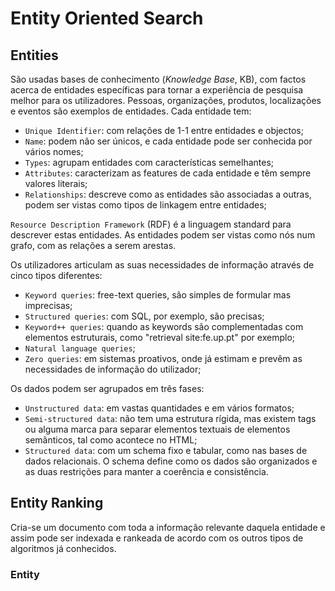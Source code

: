 # Entity Oriented Search

## Entities

São usadas bases de conhecimento (*Knowledge Base*, KB), com factos acerca de entidades específicas para tornar a experiência de pesquisa melhor para os utilizadores. Pessoas, organizações, produtos, localizações e eventos são exemplos de entidades. Cada entidade tem:

- `Unique Identifier`: com relações de 1-1 entre entidades e objectos;
- `Name`: podem não ser únicos, e cada entidade pode ser conhecida por vários nomes;
- `Types`: agrupam entidades com características semelhantes;
- `Attributes`: caracterizam as features de cada entidade e têm sempre valores literais;
- `Relationships`: descreve como as entidades são associadas a outras, podem ser vistas como tipos de linkagem entre entidades;

`Resource Description Framework` (RDF) é a linguagem standard para descrever estas entidades. As entidades podem ser vistas como nós num grafo, com as relações a serem arestas.

Os utilizadores articulam as suas necessidades de informação através de cinco tipos diferentes:

- `Keyword queries`: free-text queries, são simples de formular mas imprecisas;
- `Structured queries`: com SQL, por exemplo, são precisas;
- `Keyword++ queries`: quando as keywords são complementadas com elementos estruturais, como "retrieval site:fe.up.pt" por exemplo;
- `Natural language queries`;
- `Zero queries`: em sistemas proativos, onde já estimam e prevêm as necessidades de informação do utilizador;

Os dados podem ser agrupados em três fases:

- `Unstructured data`: em vastas quantidades e em vários formatos;
- `Semi-structured data`: não tem uma estrutura rígida, mas existem tags ou alguma marca para separar elementos textuais de elementos semânticos, tal como acontece no HTML;
- `Structured data`: com um schema fixo e tabular, como nas bases de dados relacionais. O schema define como os dados são organizados e as duas restrições para manter a coerência e consistência.

## Entity Ranking

Cria-se um documento com toda a informação relevante daquela entidade e assim pode ser indexada e rankeada de acordo com os outros tipos de algoritmos já conhecidos.

### Entity 